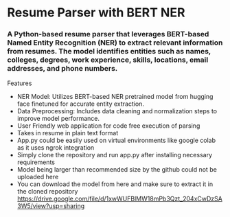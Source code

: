 # Resume Parser with BERT NER
### A Python-based resume parser that leverages BERT-based Named Entity Recognition (NER) to extract relevant information from resumes. The model identifies entities such as names, colleges, degrees, work experience, skills, locations, email addresses, and phone numbers.

Features
* NER Model: Utilizes BERT-based NER  pretrained model from hugging face  finetuned for accurate entity extraction.
* Data Preprocessing: Includes data cleaning and normalization steps to improve model performance.
* User Friendly web application for code free execution of parsing 
* Takes in resume in plain text format 
* App.py could be easily used on virtual environments like google colab as it uses ngrok integration
* Simply clone the repository and run app.py after installing necessary requirements
* Model being larger than recommended size by the github could not be uploaded here
* You can download the model from here and make sure to extract it in the cloned repository https://drive.google.com/file/d/1xwWUFBlMW18mPb3Qzt_204xCwDzSA3W5/view?usp=sharing
